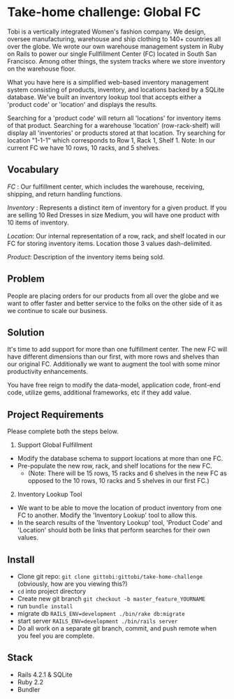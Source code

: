 # Take-home challenge: Global FC

Tobi is a vertically integrated Women's fashion company. We design, oversee manufacturing, warehouse and ship clothing to 140+ countries all over the globe. We wrote our own warehouse management system in Ruby on Rails to power our single Fullfillment Center (FC) located in South San Francisco. Among other things, the system tracks where we store inventory on the warehouse floor.

What you have here is a simplified web-based inventory management system consisting of products, inventory, and locations backed by a SQLite database. We've built an inventory lookup tool that accepts either a 'product code' or 'location' and displays the results.

Searching for a 'product code' will return all 'locations' for inventory items of that product. Searching for a warehouse 'location' (row-rack-shelf) will display all 'inventories' or products stored at that location. Try searching for location "1-1-1"  which corresponds to Row 1, Rack 1, Shelf 1. Note: In our current FC we have 10 rows, 10 racks, and 5 shelves.

## Vocabulary
_FC_ : Our fulfillment center, which includes the warehouse, receiving, shipping, and return handling functions.

_Inventory_ : Represents a distinct item of inventory for a given product. If you are selling 10 Red Dresses in size Medium, you will have one product with 10 items of inventory.

_Location_: Our internal representation of a row, rack, and shelf located in our FC for storing inventory items. Location those 3 values dash-delimited.

_Product_: Description of the inventory items being sold.

## Problem

People are placing orders for our products from all over the globe and we want to offer faster and better service to the folks on the other side of it as we continue to scale our business. 

## Solution

It's time to add support for more than one fulfillment center. The new FC will have different dimensions than our first, with more rows and shelves than our original FC. Additionally we want to augment the tool with some minor productivity enhancements.

You have free reign to modify the data-model, application code, front-end code, utilize gems, additional frameworks, etc if they add value.

## Project Requirements

Please complete both the steps below. 

1. Support Global Fulfillment

 - Modify the database schema to support locations at more than one FC. 
 - Pre-populate the new row, rack, and shelf locations for the new FC. 
   - (Note: There will be 15 rows, 15 racks and 6 shelves in the new FC as opposed to the 10 rows, 10 racks and 5 shelves in our first FC.)

2. Inventory Lookup Tool

  - We want to be able to move the location of product inventory from one FC to another. Modify the 'Inventory Lookup' tool to allow this.
  - In the search results of the 'Inventory Lookup' tool, 'Product Code' and 'Location' should both be links that perform searches for their own values.


## Install

- Clone git repo: ```git clone gittobi:gittobi/take-home-challenge``` (obviously, how are you viewing this?)
- ```cd``` into project directory
- Create new git branch ```git checkout -b master_feature_YOURNAME```
- run ```bundle install```
- migrate db ```RAILS_ENV=development ./bin/rake db:migrate```
- start server ```RAILS_ENV=development ./bin/rails server```
- Do all work on a separate git branch, commit, and push remote when you feel you are complete.

## Stack
- Rails 4.2.1 & SQLite
- Ruby 2.2
- Bundler
